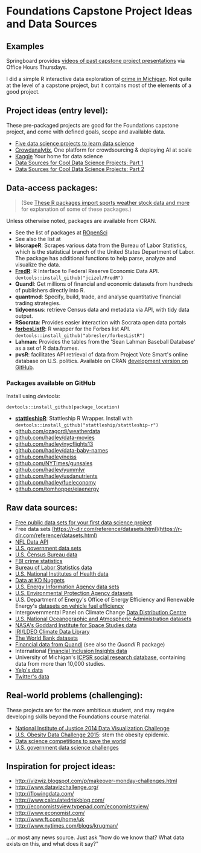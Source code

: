# Foundations Capstone Project Ideas and Data Sources

## Examples

Springboard provides [videos of past capstone project presentations](https://www.youtube.com/playlist?list=PLjKxfZpleE6B-e6hDQ4m7Yrs7s9HIoZZs) via Office Hours Thursdays. 

I did a simple R interactive data exploration of [crime in Michigan](https://tomhopper.shinyapps.io/MI_50_Safest_cities/). Not quite at the level of a capstone project, but it contains most of the elements of a good project.

## Project ideas (entry level):

These pre-packaged projects are good for the Foundations capstone project, and come with defined goals, scope and available data.

* [Five data science projects to learn data science](http://www.analyticsvidhya.com/blog/2014/11/data-science-projects-learn/)
* [Crowdanalytix](https://www.crowdanalytix.com/), One platform for crowdsourcing & deploying AI at scale
* [Kaggle](https://www.kaggle.com) Your home for data science
* [Data Sources for Cool Data Science Projects: Part 1](http://blog.thedataincubator.com/2014/10/data-sources-for-cool-data-science-projects-part-1/)
* [Data Sources for Cool Data Science Projects: Part 2](http://blog.thedataincubator.com/2014/10/data-sources-for-cool-data-science-projects-part-2/)

## Data-access packages:

> (See [These R packages import sports weather stock data and more](http://www.computerworld.com/article/3109890/data-analytics/these-r-packages-import-sports-weather-stock-data-and-more.html) for explanation of some of these packages.)

Unless otherwise noted, packages are available from CRAN.

* See the list of packages at [ROpenSci](https://ropensci.org/packages/)
* See also the list at 
* **blscrapeR**: Scrapes various data from the Bureau of Labor Statistics, which is the statistical branch of the United States Department of Labor. The package has additional functions to help parse, analyze and visualize the data.
* **[FredR](https://github.com/jcizel/FredR)**: R Interface to Federal Reserve Economic Data API. `devtools::install_github("jcizel/FredR")`
* **Quandl**: Get millions of financial and economic datasets from hundreds of publishers directly into R.
* **quantmod**: Specify, build, trade, and analyse quantitative financial trading strategies.
* **tidycensus**: retrieve Census data and metadata via API, with tidy data output.
* **RSocrata**: Provides easier interaction with Socrata open data portals
* **[forbesListR](https://github.com/abresler/forbesListR)**: R wrapper for the Forbes list API. `devtools::install_github("abresler/forbesListR")`
* **Lahman**: Provides the tables from the 'Sean Lahman Baseball Database' as a set of R data.frames.
* **pvsR**: facilitates API retrieval of data from Project Vote Smart's online database on U.S. politics. Available on CRAN [development version on GitHub](https://github.com/umatter/pvsR).

### Packages available on GitHub

Install using _devtools_:

    devtools::install_github(package_location)

* **[stattleshipR](https://github.com/stattleship/stattleship-r)**: Stattleship R Wrapper. Install with `devtools::install_github("stattleship/stattleship-r")`
* [github.com/ozagordi/weatherdata](https://github.com/ozagordi/weatherdata)
* [github.com/hadley/data-movies](https://github.com/hadley/data-movies)
* [github.com/hadley/nycflights13](https://github.com/hadley/nycflights13)
* [github.com/hadley/data-baby-names](https://github.com/hadley/data-baby-names)
* [github.com/hadley/neiss](https://github.com/hadley/neiss)
* [github.com/NYTimes/gunsales](https://github.com/NYTimes/gunsales)
* [github.com/hadley/yummlyr](https://github.com/hadley/yummlyr)
* [github.com/hadley/usdanutrients](https://github.com/hadley/usdanutrients)
* [github.com/hadley/fueleconomy](https://github.com/hadley/fueleconomy)
* [github.com/tomhopper/eiaenergy](https://github.com/tomhopper/eiaenergy)

## Raw data sources:

* [Free public data sets for your first data science project](https://www.springboard.com/blog/free-public-data-sets-data-science-project/)
* Free data sets [https://r-dir.com/reference/datasets.html](https://r-dir.com/reference/datasets.html)
* [NFL Data API](http://www.armchairanalysis.com/data-api.php)
* [U.S. government data sets](https://www.data.gov)
* [U.S. Census Bureau data](http://www.census.gov/data.html)
* [FBI crime statistics](https://www.fbi.gov/stats-services/crimestats/)
* [Bureau of Labor Statistics data](http://www.bls.gov/data/)
* [U.S. National Institutes of Health data](https://www.nlm.nih.gov/hsrinfo/datasites.html)
* [Data at KD Nuggets](http://www.kdnuggets.com/datasets/index.html)
* [U.S. Energy Information Agency data sets](https://www.eia.gov/tools/)
* [U.S. Environmental Protection Agency datasets](https://developer.epa.gov/category/data/)
* U.S. Department of Energy's Office of Energy Efficiency and Renewable Energy's [datasets on vehicle fuel efficiency](https://www.fueleconomy.gov/feg/ws/)
* Intergovernmental Panel on Climate Change [Data Distribution Centre](http://www.ipcc-data.org/)
* [U.S. National Oceanographic and Atmospheric Administration datasets](https://www.ncdc.noaa.gov/data-access)
* [NASA's Goddard Institute for Space Studies data](http://data.giss.nasa.gov/)
* [IRI/LDEO Climate Data Library](http://iridl.ldeo.columbia.edu/)
* [The World Bank datasets](http://data.worldbank.org/)
* [Financial data from Quandl](https://www.quandl.com/) (see also the _Quandl_ R package)
* International [Financial Inclusion Insights data](http://finclusion.org/data_fiinder/)
* University of Michigan's [ICPSR social research database](https://www.icpsr.umich.edu/icpsrweb/ICPSR/), containing data from more than 10,000 studies.
* [Yelp's data](https://www.yelp.com/developers/documentation/v2/overview)
* [Twitter's data](https://dev.twitter.com/overview/documentation)

## Real-world problems (challenging):

These projects are for the more ambitious student, and may require developing skills beyond the Foundations course material.

* [National Institute of Justice 2014 Data Visualization Challenge](http://nij.gov/funding/Pages/fy14-data-visualization-challenge.aspx)
* [U.S. Obesity Data Challenge 2015](https://www.challenge.gov/challenge/u-s-obesity-data-challenge/): stem the obesity epidemic.
* [Data science competitions to save the world](https://www.drivendata.org/)
* [U.S. government data science challenges](https://www.challenge.gov/list/)

## Inspiration for project ideas:

* http://vizwiz.blogspot.com/p/makeover-monday-challenges.html
* http://www.datavizchallenge.org/
* http://flowingdata.com/
* http://www.calculatedriskblog.com/
* http://economistsview.typepad.com/economistsview/
* http://www.economist.com/
* http://www.ft.com/home/uk
* http://www.nytimes.com/blogs/krugman/

…or most any news source. Just ask "how do we know that? What data exists on this, and what does it say?"

